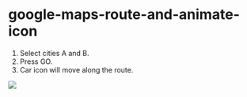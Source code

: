 # google-maps-route-and-animate-icon
1. Select cities A and B. 
2. Press GO. 
3. Сar icon will move along the route. 
<img src="https://raw.githubusercontent.com/Altentaller/google-maps-route-and-animate-icon/main/screen.gif">
